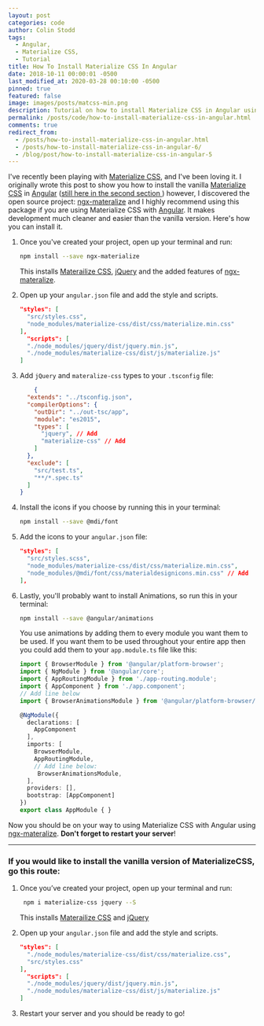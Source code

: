 ```yaml
---
layout: post
categories: code
author: Colin Stodd
tags:
  - Angular,
  - Materialize CSS,
  - Tutorial
title: How To Install Materialize CSS In Angular
date: 2018-10-11 00:00:01 -0500
last_modified_at: 2020-03-28 00:10:00 -0500
pinned: true
featured: false
image: images/posts/matcss-min.png
description: Tutorial on how to install Materialize CSS in Angular using Ngx-Materalize or vanilla Materialize CSS.
permalink: /posts/code/how-to-install-materialize-css-in-angular.html
comments: true
redirect_from:
  - /posts/how-to-install-materialize-css-in-angular.html
  - /posts/how-to-install-materialize-css-in-angular-6/
  - /blog/post/how-to-install-materialize-css-in-angular-5
---
```


I've recently been playing with <a href="http://materializecss.com/" target="_blank" rel="noopener">Materialize CSS</a>, and I've been loving it. I originally wrote this post to show you how to install the vanilla <a href="http://materializecss.com/" target="_blank" rel="noopener">Materialize CSS</a> in <a href="https://angular.io/" target="_blank" rel="noopener">Angular</a> (<a href="#vanilla-install">still here in the second section <i class="fad fa-level-down-alt"></i></a>) however, I discovered the open source project: <a href="https://sherweb.github.io/ngx-materialize/home" target="_blank" rel="noopener">ngx-materalize</a> and I highly recommend using this package if you are using Materialize CSS with <a href="https://angular.io/" target="_blank" rel="noopener">Angular</a>. It makes development much cleaner and easier than the vanilla version. Here's how you can install it.

1. Once you've created your project, open up your terminal and run:

    ```bash
    npm install --save ngx-materialize
    ```

    This installs <a href="http://materializecss.com/" target="_blank" rel="noopener">Materailize CSS</a>, <a href="https://jquery.com/" target="_blank" rel="noopener">jQuery</a> and the added features of <a href="https://sherweb.github.io/ngx-materialize/home" target="_blank" rel="noopener">ngx-materalize</a>.

2. Open up your `angular.json` file and add the style and scripts.


    ```json
    "styles": [
      "src/styles.css",
      "node_modules/materialize-css/dist/css/materialize.min.css"
    ],
      "scripts": [
      "./node_modules/jquery/dist/jquery.min.js",
      "./node_modules/materialize-css/dist/js/materialize.js"
    ]
    ```

3. Add `jQuery` and `materalize-css` types to your `.tsconfig` file:

    ```json
        {
      "extends": "../tsconfig.json",
      "compilerOptions": {
        "outDir": "../out-tsc/app",
        "module": "es2015",
        "types": [
          "jquery", // Add
          "materialize-css" // Add
        ]
      },
      "exclude": [
        "src/test.ts",
        "**/*.spec.ts"
      ]
    }
    ```

4. Install the icons if you choose by running this in your terminal:

    ```bash
    npm install --save @mdi/font
    ```

5. Add the icons to your `angular.json` file:

    ```json
    "styles": [
      "src/styles.scss",
      "node_modules/materialize-css/dist/css/materialize.min.css",
      "node_modules/@mdi/font/css/materialdesignicons.min.css" // Add
    ],
    ```

6. Lastly, you'll probably want to install Animations, so run this in your terminal:

    ```bash
    npm install --save @angular/animations
    ```

    You use animations by adding them to every module you want them to be used. If you want them to be used throughout your entire app then you could add them to your `app.module.ts` file like this:

    ```typescript
    import { BrowserModule } from '@angular/platform-browser';
    import { NgModule } from '@angular/core';
    import { AppRoutingModule } from './app-routing.module';
    import { AppComponent } from './app.component';
    // Add line below
    import { BrowserAnimationsModule } from '@angular/platform-browser/animations';

    @NgModule({
      declarations: [
        AppComponent
      ],
      imports: [
        BrowserModule,
        AppRoutingModule,
        // Add line below:
         BrowserAnimationsModule,
      ],
      providers: [],
      bootstrap: [AppComponent]
    })
    export class AppModule { }
    ```

Now you should be on your way to using Materialize CSS with Angular using <a href="https://sherweb.github.io/ngx-materialize/home" target="_blank" rel="noopener">ngx-materalize</a>. **Don't forget to restart your server**!

<div name="vanilla-install" id="vanilla-install"></div>

<hr>

### If you would like to install the vanilla version of MaterializeCSS, go this route:

1. Once you’ve created your project, open up your terminal and run:

    ```bash
     npm i materialize-css jquery --S
     ```
    This installs <a href="http://materializecss.com/" target="_blank" rel="noopener">Materailize CSS</a> and <a href="https://jquery.com/" target="_blank" rel="noopener">jQuery</a>

2. Open up your `angular.json` file and add the style and scripts.

    ```json
    "styles": [
      "./node_modules/materialize-css/dist/css/materialize.css",
      "src/styles.css"
    ],
      "scripts": [
      "./node_modules/jquery/dist/jquery.min.js",
      "./node_modules/materialize-css/dist/js/materialize.js"
    ]
    ```

3. Restart your server and you should be ready to go!








